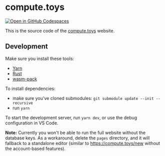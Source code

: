 # compute.toys

[![Open in GitHub Codespaces](https://github.com/codespaces/badge.svg)](https://codespaces.new/compute-toys/compute.toys?quickstart=1)

This is the source code of the [compute.toys](https://compute.toys) website.

## Development

Make sure you install these tools:

- [Yarn](https://yarnpkg.com/getting-started/install)
- [Rust](https://www.rust-lang.org/tools/install)
- [wasm-pack](https://rustwasm.github.io/wasm-pack/installer/)

To install dependencies:

- make sure you've cloned submodules: `git submodule update --init --recursive`
- run `yarn`

To start the development server, run `yarn dev`, or use the debug configuration in VS Code.

**Note:** Currently you won't be able to run the full website without the database keys.
As a workaround, delete the `pages` directory, and it will fallback to a standalone editor
(similar to https://compute.toys/new without the account-based features).
